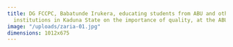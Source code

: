 ```yaml
---
title: DG FCCPC, Babatunde Irukera, educating students from ABU and other Tertiary
  institutions in Kaduna State on the importance of quality, at the ABU Campus.
image: "/uploads/zaria-01.jpg"
dimensions: 1012x675
---
```


